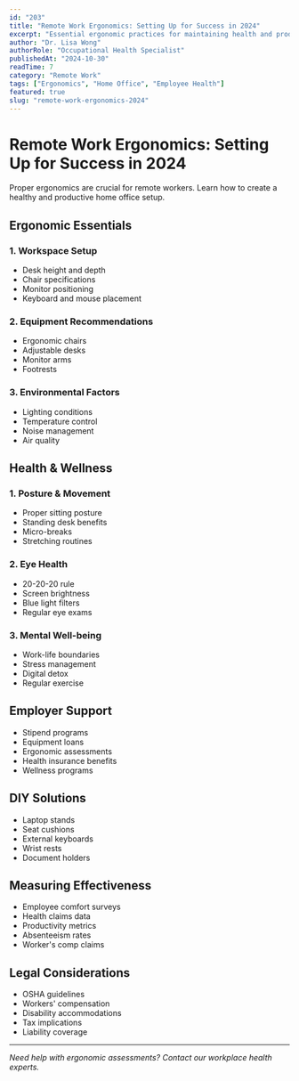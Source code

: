 ```yaml
---
id: "203"
title: "Remote Work Ergonomics: Setting Up for Success in 2024"
excerpt: "Essential ergonomic practices for maintaining health and productivity in home offices."
author: "Dr. Lisa Wong"
authorRole: "Occupational Health Specialist"
publishedAt: "2024-10-30"
readTime: 7
category: "Remote Work"
tags: ["Ergonomics", "Home Office", "Employee Health"]
featured: true
slug: "remote-work-ergonomics-2024"
---
```


# Remote Work Ergonomics: Setting Up for Success in 2024

Proper ergonomics are crucial for remote workers. Learn how to create a healthy and productive home office setup.

## Ergonomic Essentials

### 1. Workspace Setup

- Desk height and depth
- Chair specifications
- Monitor positioning
- Keyboard and mouse placement

### 2. Equipment Recommendations

- Ergonomic chairs
- Adjustable desks
- Monitor arms
- Footrests

### 3. Environmental Factors

- Lighting conditions
- Temperature control
- Noise management
- Air quality

## Health & Wellness

### 1. Posture & Movement

- Proper sitting posture
- Standing desk benefits
- Micro-breaks
- Stretching routines

### 2. Eye Health

- 20-20-20 rule
- Screen brightness
- Blue light filters
- Regular eye exams

### 3. Mental Well-being

- Work-life boundaries
- Stress management
- Digital detox
- Regular exercise

## Employer Support

- Stipend programs
- Equipment loans
- Ergonomic assessments
- Health insurance benefits
- Wellness programs

## DIY Solutions

- Laptop stands
- Seat cushions
- External keyboards
- Wrist rests
- Document holders

## Measuring Effectiveness

- Employee comfort surveys
- Health claims data
- Productivity metrics
- Absenteeism rates
- Worker's comp claims

## Legal Considerations

- OSHA guidelines
- Workers' compensation
- Disability accommodations
- Tax implications
- Liability coverage

---

_Need help with ergonomic assessments? Contact our workplace health experts._
